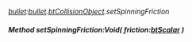 _[bullet](../../modules/bullet/bullet-module.md):[bullet](../../modules/bullet/bullet-module.md).[btCollisionObject](../../modules/bullet/bullet-btcollisionobject.md).setSpinningFriction_
##### Method setSpinningFriction:Void( friction:[btScalar](../../modules/bullet/bullet-btscalar.md) )
